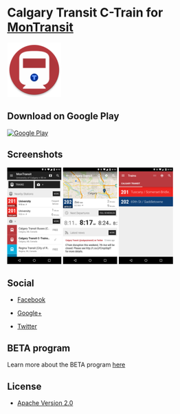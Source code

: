 # Calgary Transit C-Train for [MonTransit](https://github.com/mtransitapps/mtransit-for-android)

<img width="25%" height="25%" src="https://raw.githubusercontent.com/mtransitapps/ca-calgary-transit-train-android/master/pub/hi-res-app-icon.png"/>

## Download on Google Play

[![Google Play](https://developer.android.com/images/brand/en_app_rgb_wo_60.png)](https://play.google.com/store/apps/details?id=org.mtransit.android.ca_calgary_transit_train)

## Screenshots

<img width="25%" height="25%" src="https://raw.githubusercontent.com/mtransitapps/ca-calgary-transit-train-android/master/pub/screenshot-phone-1.png"/>
<img width="25%" height="25%" src="https://raw.githubusercontent.com/mtransitapps/ca-calgary-transit-train-android/master/pub/screenshot-phone-2.png"/>
<img width="25%" height="25%" src="https://raw.githubusercontent.com/mtransitapps/ca-calgary-transit-train-android/master/pub/screenshot-phone-3.png"/>

## Social

* [Facebook](https://www.facebook.com/MonTransit)

* [Google+](http://gplus.to/MonTransit/)

* [Twitter](https://twitter.com/montransit)

## BETA program

Learn more about the BETA program [here](https://github.com/mtransitapps/mtransit-for-android/wiki/BETA)

## License

* [Apache Version 2.0](http://www.apache.org/licenses/LICENSE-2.0.html)
